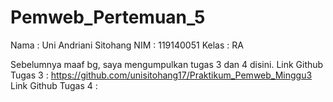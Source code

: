 # Pemweb_Pertemuan_5
Nama : Uni Andriani Sitohang 
NIM : 119140051 
Kelas : RA

Sebelumnya maaf bg, saya mengumpulkan tugas 3 dan 4 disini.
Link Github Tugas 3 : https://github.com/unisitohang17/Praktikum_Pemweb_Minggu3
Link Github Tugas 4 :
